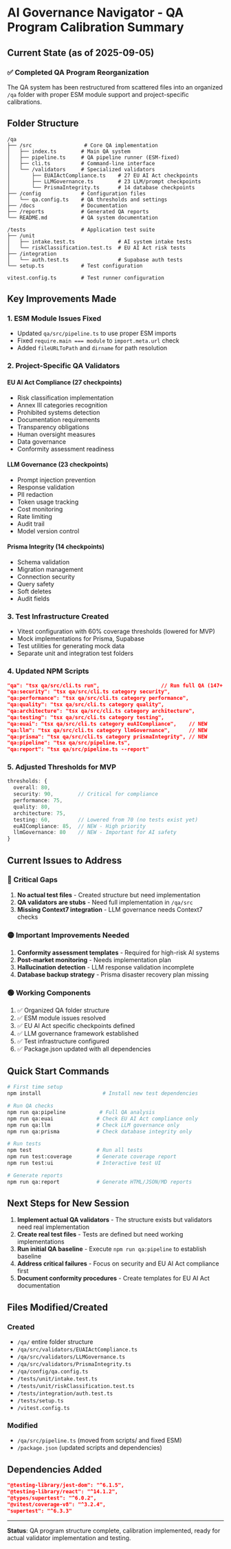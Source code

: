 # AI Governance Navigator - QA Program Calibration Summary

## Current State (as of 2025-09-05)

### ✅ Completed QA Program Reorganization

The QA system has been restructured from scattered files into an organized `/qa` folder with proper ESM module support and project-specific calibrations.

## Folder Structure

```
/qa
├── /src                 # Core QA implementation
│   ├── index.ts        # Main QA system
│   ├── pipeline.ts     # QA pipeline runner (ESM-fixed)
│   ├── cli.ts          # Command-line interface
│   └── /validators     # Specialized validators
│       ├── EUAIActCompliance.ts    # 27 EU AI Act checkpoints
│       ├── LLMGovernance.ts        # 23 LLM/prompt checkpoints
│       └── PrismaIntegrity.ts      # 14 database checkpoints
├── /config             # Configuration files
│   └── qa.config.ts    # QA thresholds and settings
├── /docs               # Documentation
├── /reports            # Generated QA reports
└── README.md           # QA system documentation

/tests                  # Application test suite
├── /unit
│   ├── intake.test.ts              # AI system intake tests
│   └── riskClassification.test.ts  # EU AI Act risk tests
├── /integration
│   └── auth.test.ts                # Supabase auth tests
└── setup.ts            # Test configuration

vitest.config.ts        # Test runner configuration
```

## Key Improvements Made

### 1. **ESM Module Issues Fixed**
- Updated `qa/src/pipeline.ts` to use proper ESM imports
- Fixed `require.main === module` to `import.meta.url` check
- Added `fileURLToPath` and `dirname` for path resolution

### 2. **Project-Specific QA Validators**

#### EU AI Act Compliance (27 checkpoints)
- Risk classification implementation
- Annex III categories recognition
- Prohibited systems detection
- Documentation requirements
- Transparency obligations
- Human oversight measures
- Data governance
- Conformity assessment readiness

#### LLM Governance (23 checkpoints)
- Prompt injection prevention
- Response validation
- PII redaction
- Token usage tracking
- Cost monitoring
- Rate limiting
- Audit trail
- Model version control

#### Prisma Integrity (14 checkpoints)
- Schema validation
- Migration management
- Connection security
- Query safety
- Soft deletes
- Audit fields

### 3. **Test Infrastructure Created**
- Vitest configuration with 60% coverage thresholds (lowered for MVP)
- Mock implementations for Prisma, Supabase
- Test utilities for generating mock data
- Separate unit and integration test folders

### 4. **Updated NPM Scripts**

```json
"qa": "tsx qa/src/cli.ts run",                    // Run full QA (147+ checkpoints)
"qa:security": "tsx qa/src/cli.ts category security",
"qa:performance": "tsx qa/src/cli.ts category performance",
"qa:quality": "tsx qa/src/cli.ts category quality",
"qa:architecture": "tsx qa/src/cli.ts category architecture",
"qa:testing": "tsx qa/src/cli.ts category testing",
"qa:euai": "tsx qa/src/cli.ts category euAICompliance",    // NEW
"qa:llm": "tsx qa/src/cli.ts category llmGovernance",      // NEW
"qa:prisma": "tsx qa/src/cli.ts category prismaIntegrity", // NEW
"qa:pipeline": "tsx qa/src/pipeline.ts",
"qa:report": "tsx qa/src/pipeline.ts --report"
```

### 5. **Adjusted Thresholds for MVP**

```typescript
thresholds: {
  overall: 80,
  security: 90,        // Critical for compliance
  performance: 75,
  quality: 80,
  architecture: 75,
  testing: 60,         // Lowered from 70 (no tests exist yet)
  euAICompliance: 85,  // NEW - High priority
  llmGovernance: 80    // NEW - Important for AI safety
}
```

## Current Issues to Address

### 🔴 Critical Gaps
1. **No actual test files** - Created structure but need implementation
2. **QA validators are stubs** - Need full implementation in `/qa/src`
3. **Missing Context7 integration** - LLM governance needs Context7 checks

### 🟡 Important Improvements Needed
1. **Conformity assessment templates** - Required for high-risk AI systems
2. **Post-market monitoring** - Needs implementation plan
3. **Hallucination detection** - LLM response validation incomplete
4. **Database backup strategy** - Prisma disaster recovery plan missing

### 🟢 Working Components
1. ✅ Organized QA folder structure
2. ✅ ESM module issues resolved
3. ✅ EU AI Act specific checkpoints defined
4. ✅ LLM governance framework established
5. ✅ Test infrastructure configured
6. ✅ Package.json updated with all dependencies

## Quick Start Commands

```bash
# First time setup
npm install                    # Install new test dependencies

# Run QA checks
npm run qa:pipeline           # Full QA analysis
npm run qa:euai              # Check EU AI Act compliance only
npm run qa:llm               # Check LLM governance only
npm run qa:prisma            # Check database integrity only

# Run tests
npm test                     # Run all tests
npm run test:coverage        # Generate coverage report
npm run test:ui              # Interactive test UI

# Generate reports
npm run qa:report            # Generate HTML/JSON/MD reports
```

## Next Steps for New Session

1. **Implement actual QA validators** - The structure exists but validators need real implementation
2. **Create real test files** - Tests are defined but need working implementations
3. **Run initial QA baseline** - Execute `npm run qa:pipeline` to establish baseline
4. **Address critical failures** - Focus on security and EU AI Act compliance first
5. **Document conformity procedures** - Create templates for EU AI Act documentation

## Files Modified/Created

### Created
- `/qa/` entire folder structure
- `/qa/src/validators/EUAIActCompliance.ts`
- `/qa/src/validators/LLMGovernance.ts`
- `/qa/src/validators/PrismaIntegrity.ts`
- `/qa/config/qa.config.ts`
- `/tests/unit/intake.test.ts`
- `/tests/unit/riskClassification.test.ts`
- `/tests/integration/auth.test.ts`
- `/tests/setup.ts`
- `/vitest.config.ts`

### Modified
- `/qa/src/pipeline.ts` (moved from scripts/ and fixed ESM)
- `/package.json` (updated scripts and dependencies)

## Dependencies Added

```json
"@testing-library/jest-dom": "^6.1.5",
"@testing-library/react": "^14.1.2",
"@types/supertest": "^6.0.2",
"@vitest/coverage-v8": "^3.2.4",
"supertest": "^6.3.3"
```

---

**Status**: QA program structure complete, calibration implemented, ready for actual validator implementation and testing.